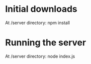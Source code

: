 # Initial downloads

At /server directory:
  npm install

# Running the server

At /server directory:
  node index.js

